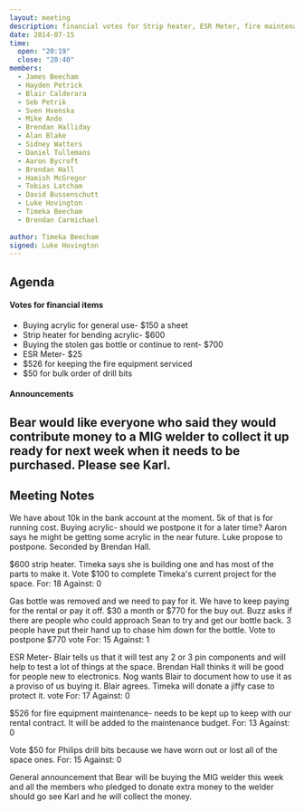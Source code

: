 ```yaml
---
layout: meeting
description: financial votes for Strip heater, ESR Meter, fire maintenance and drill bits
date: 2014-07-15
time:
  open: "20:19"
  close: "20:40"
members:
  - James Beecham
  - Hayden Petrick
  - Blair Calderara
  - Seb Petrik
  - Sven Hvenska
  - Mike Ando
  - Brendan Halliday
  - Alan Blake
  - Sidney Watters
  - Daniel Tullemans
  - Aaron Bycroft
  - Brendan Hall
  - Hamish McGregor
  - Tobias Latcham
  - David Bussenschutt
  - Luke Hovington
  - Timeka Beecham
  - Brendan Carmichael
  
author: Timeka Beecham
signed: Luke Hovington
---
```


## Agenda

#### Votes for financial items

- Buying acrylic for general use- $150 a sheet
- Strip heater for bending acrylic- $600
- Buying the stolen gas bottle or continue to rent- $700
- ESR Meter- $25
- $526 for keeping the fire equipment serviced
- $50 for bulk order of drill bits

#### Announcements

Bear would like everyone who said they would contribute money to a MIG welder to collect it up ready for 
next week when it needs to be purchased. Please see Karl.
---

## Meeting Notes

We have about 10k in the bank account at the moment. 5k of that is for running cost. 
Buying acrylic- should we postpone it for a later time? 
Aaron says he might be getting some acrylic in the near future. 
Luke propose to postpone. Seconded by Brendan Hall. 

$600 strip heater. Timeka says she is building one and has most of the parts to make it. 
Vote $100 to complete Timeka's current project for the space. 
For: 18 
Against: 0 

Gas bottle was removed and we need to pay for it. We have to keep paying for the rental or pay it off. $30 a month or $770 for the buy out.
Buzz asks if there are people who could approach Sean to try and get our bottle back. 3 people have put their hand up to chase him down for the bottle. 
Vote to postpone $770 vote 
For: 15 
Against: 1 

ESR Meter- Blair tells us that it will test any 2 or 3 pin components and will help to test a lot of things at the space. Brendan Hall thinks it will be good for people new to electronics.
Nog wants Blair to document how to use it as a proviso of us buying it. Blair agrees.
Timeka will donate a jiffy case to protect it. 
vote 
For: 17 
Against: 0 

$526 for fire equipment maintenance- needs to be kept up to keep with our rental contract. It will be added to the maintenance budget.
For: 13 
Against: 0 

Vote $50 for Philips drill bits because we have worn out or lost all of the space ones. 
For: 15 
Against: 0 

General announcement that Bear will be buying the MIG welder this week and all the members who pledged to donate extra money to the welder should go see Karl and he will collect the money.
